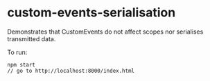 # custom-events-serialisation

Demonstrates that CustomEvents do not affect scopes nor serialises transmitted data.

To run:

```
npm start
// go to http://localhost:8000/index.html
```